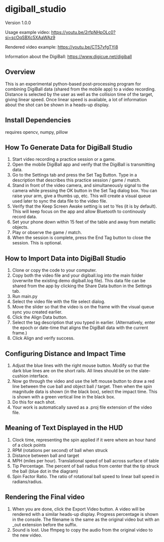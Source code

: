 # digiball_studio

Version 1.0.0

Usage example video: https://youtu.be/2rfpNHpOLc0?si=scOqSBXc5XAaWAz9

Rendered video example: https://youtu.be/CT57vfgTYi8

Information about the DigiBall: https://www.digicue.net/digiball

## Overview

This is an experimental python-based post-processing program for combining DigiBall data (shared from the mobile app) to a video recording. Distance is selected by the user as well as the collision time of the target, giving linear speed. Once linear speed is available, a lot of information about the shot can be shown in a heads-up display.

## Install Dependencies
requires opencv, numpy, pillow

## How To Generate Data for DigiBall Studio

1. Start video recording a practice session or a game.
2. Open the mobile DigiBall app and verify that the DigiBall is transmitting data.
3. Go to the Settings tab and press the Set Tag Button. Type in a description that describes this practice session / game / match.
4. Stand in front of the video camera, and simultaneously signal to the camera while pressing the OK button in the Set Tag dialog box. You can raise your arm, give a thumbs up, etc. This will create a visual queue used later to sync the data file to the video file.
5. Verify that the Keep Screen Awake setting is set to Yes (it is by default). This will keep focus on the app and allow Bluetooth to continously record data.
6. Set your phone down within 15 feet of the table and away from metallic objects.
7. Play or observe the game / match.
8. When the session is complete, press the End Tag button to close the session. This is optional.

## How to Import Data into DigiBall Studio

1. Clone or copy the code to your computer.
2. Copy both the video file and your digiball.log into the main folder (overwrite the existing demo digiball.log file). This data file can be shared from the app by clicking the Share Data button in the Settings tab. 
3. Run main.py
4. Select the video file with the file select dialog.
5. Move the slider so that the video is on the frame with the visual queue sync you created earlier.
6. Click the Align Data button.
7. Select the tag description that you typed in earlier. (Alternatively, enter the epoch or date-time that aligns the DigiBall data with the current frame.)
8. Click Align and verify success.

## Configuring Distance and Impact Time
1. Adjust the blue lines with the right mouse button. Modify so that the dark blue lines are on the short rails. All lines should be on the slate-cushion interface.
2. Now go through the video and use the left mouse button to draw a red line between the cue ball and object ball / target. Then when the spin magnitude data is shown (in the black box), select the impact time. This is shown with a green vertical line in the black box.
3. Do this for each shot.
4. Your work is automatically saved as a .proj file extension of the video file.

## Meaning of Text Displayed in the HUD
1. Clock time, representing the spin applied if it were where an hour hand of a clock points
2. RPM (rotations per second) of ball when struck
3. Distance between ball and target
4. MPH (miles per hour). Translational speed of ball across surface of table
5. Tip Percentage. The percent of ball radius from center that the tip struck the ball (blue dot in the diagram)
6. Spin Factor Ratio. The ratio of rotational ball speed to linear ball speed in radians/radius.

## Rendering the Final video
1. When you are done, click the Export Video button. A video will be rendered with a similar heads-up display. Progress percentage is shown in the console. The filename is the same as the original video but with an _out extension before the suffix.
2. Sound is lost. Use ffmpeg to copy the audio from the original video to the new video.